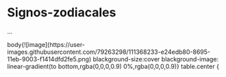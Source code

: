 # Signos-zodiacales
...
<!DOCTYPE html>
<html>
body{![image](https://user-images.githubusercontent.com/79263298/111368233-e24edb80-8695-11eb-9003-f1414dfd2fe5.png)
  blackground-size:cover
  blackground-image: linear-gradient(to bottom,rgba(0,0,0,0.9) 0%,rgba(0,0,0,0.9)}
table.center {
